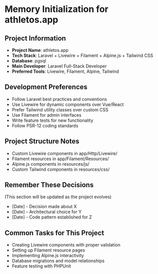 # Memory Initialization for athletos.app

## Project Information
- **Project Name**: athletos.app
- **Tech Stack**: Laravel + Livewire + Filament + Alpine.js + Tailwind CSS
- **Database**: pgsql
- **Main Developer**: Laravel Full-Stack Developer
- **Preferred Tools**: Livewire, Filament, Alpine, Tailwind

## Development Preferences
- Follow Laravel best practices and conventions
- Use Livewire for dynamic components over Vue/React
- Prefer Tailwind utility classes over custom CSS
- Use Filament for admin interfaces
- Write feature tests for new functionality
- Follow PSR-12 coding standards

## Project Structure Notes
- Custom Livewire components in app/Http/Livewire/
- Filament resources in app/Filament/Resources/
- Alpine.js components in resources/js/
- Custom Tailwind components in resources/css/

## Remember These Decisions
(This section will be updated as the project evolves)
- [Date] - Decision made about X
- [Date] - Architectural choice for Y
- [Date] - Code pattern established for Z

## Common Tasks for This Project
- Creating Livewire components with proper validation
- Setting up Filament resource pages
- Implementing Alpine.js interactivity
- Database migrations and model relationships
- Feature testing with PHPUnit
